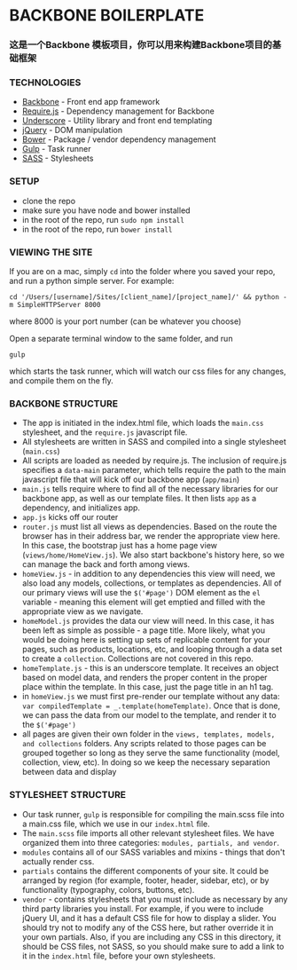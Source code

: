 # BACKBONE BOILERPLATE
### 这是一个Backbone 模板项目，你可以用来构建Backbone项目的基础框架

### TECHNOLOGIES

* [Backbone](http://backbonejs.org/) - Front end app framework
* [Require.js](http://requirejs.org/) - Dependency management for Backbone
* [Underscore](http://underscorejs.org/) - Utility library and front end templating
* [jQuery](http://jquery.com) - DOM manipulation
* [Bower](http://bower.io/) - Package / vendor dependency management
* [Gulp](http://gulpjs.com/) - Task runner
* [SASS]() - Stylesheets

### SETUP

* clone the repo
* make sure you have node and bower installed
* in the root of the repo, run `sudo npm install`
* in the root of the repo, run `bower install`

### VIEWING THE SITE

If you are on a mac, simply `cd` into the folder where you saved your repo, and run a python simple server. For example:

```
cd '/Users/[username]/Sites/[client_name]/[project_name]/' && python -m SimpleHTTPServer 8000
```

where 8000 is your port number (can be whatever you choose)

Open a separate terminal window  to the same folder, and run

`gulp`

which starts the task runner, which will watch our css files for any changes, and compile them on the fly.

### BACKBONE STRUCTURE

* The app is initiated in the index.html file, which loads the `main.css` stylesheet, and the `require.js` javascript file.
* All stylesheets are written in SASS and compiled into a single stylesheet (`main.css`)
* All scripts are loaded as needed by require.js. The inclusion of require.js specifies a `data-main` parameter, which tells require the path to the main javascript file that will kick off our backbone app (`app/main`)
* `main.js` tells require where to find all of the necessary libraries for our backbone app, as well as our template files. It then lists `app` as a dependency, and initializes app.
* `app.js` kicks off our router
* `router.js` must list all views as dependencies. Based on the route the browser has in their address bar, we render the appropriate view here. In this case, the bootstrap just has a home page view (`views/home/HomeView.js`). We also start backbone's history here, so we can manage the back and forth among views.
* `homeView.js` - in addition to any dependencies this view will need, we also load any models, collections, or templates as dependencies.  All of our primary views will use the `$('#page')` DOM element as the `el` variable - meaning this element will get emptied and filled with the appropriate view as we navigate.
* `homeModel.js` provides the data our view will need. In this case, it has been left as simple as possible - a page title. More likely, what you would be doing here is setting up sets of replicable content for your pages, such as products, locations, etc, and looping through a data set to create a `collection`. Collections are not covered in this repo.
* `homeTemplate.js` - this is an underscore template. It receives an object based on model data, and renders the proper content in the proper place within the template. In this case, just the page title in an h1 tag.
* in `homeView.js` we must first  pre-render our template without any data: `var compiledTemplate = _.template(homeTemplate)`. Once that is done, we can pass the data from our model to the template, and render it to the `$('#page')`
* all pages are given their own folder in the `views, templates, models, and collections` folders. Any scripts related to those pages can be grouped together so long as they serve the same  functionality (model, collection, view, etc). In doing so we keep the necessary separation between data and display

### STYLESHEET STRUCTURE

* Our task runner, `gulp` is responsible for compiling the main.scss file into a main.css file, which we use in our `index.html` file.
* The `main.scss` file imports all other relevant stylesheet files. We have organized them into three categories: `modules, partials, and vendor`.
* `modules` contains all of our SASS variables and mixins - things that don't actually render css.
* `partials` contains the different components of your site. It could be arranged by region (for example, footer, header, sidebar, etc), or by functionality (typography, colors, buttons, etc).
* `vendor` - contains stylesheets that you must include as necessary by any third party libraries you install. For example, if you were to include jQuery UI, and it has a default CSS file for how to display a slider. You should try not to modify any of the CSS here, but rather override it in your own partials. Also, if you are including any CSS in this directory, it should be CSS files, not SASS, so you should make sure to add a link to it in the `index.html` file, before your own stylesheets.

